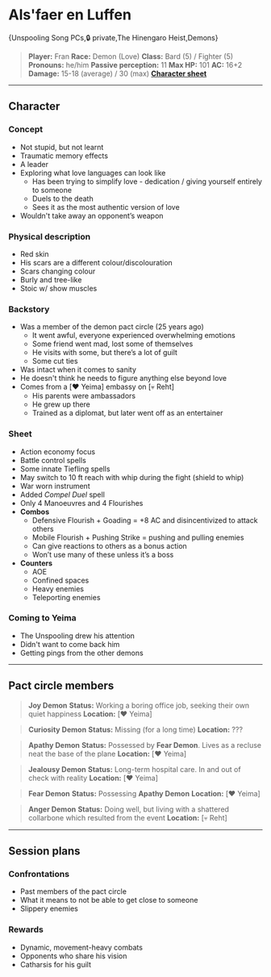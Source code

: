 # Als'faer en Luffen

{Unspooling Song PCs,🔒 private,The Hinengaro Heist,Demons}

> **Player:** Fran
> **Race:** Demon (Love)
> **Class:** Bard (5) / Fighter (5)
> **Pronouns:** he/him
> **Passive perception:** 11
> **Max HP:** 101
> **AC:** 16+2
> **Damage:** 15-18 (average) / 30 (max)
> **[Character sheet](sheets/unspooling/alsfaer_en_luffen.pdf)**

---

## Character

### Concept
- Not stupid, but not learnt
- Traumatic memory effects
- A leader
- Exploring what love languages can look like
   - Has been trying to simplify love - dedication / giving yourself entirely to someone
   - Duels to the death
   - Sees it as the most authentic version of love
- Wouldn't take away an opponent’s weapon

### Physical description
- Red skin
- His scars are a different colour/discolouration
- Scars changing colour
- Burly and tree-like
- Stoic w/ show muscles

### Backstory
- Was a member of the demon pact circle (25 years ago)
   - It went awful, everyone experienced overwhelming emotions
   - Some friend went mad, lost some of themselves
   - He visits with some, but there’s a lot of guilt
   - Some cut ties
- Was intact when it comes to sanity
- He doesn't think he needs to figure anything else beyond love
- Comes from a [❤️ Yeima] embassy on [💀 Reht]
   - His parents were ambassadors
   - He grew up there
   - Trained as a diplomat, but later went off as an entertainer

### Sheet
- Action economy focus
- Battle control spells
- Some innate Tiefling spells
- May switch to 10 ft reach with whip during the fight (shield to whip)
- War worn instrument
- Added *Compel Duel* spell
- Only 4 Manoeuvres and 4 Flourishes
- **Combos**
   - Defensive Flourish + Goading = +8 AC and disincentivized to attack others
   - Mobile Flourish + Pushing Strike = pushing and pulling enemies
   - Can give reactions to others as a bonus action
   - Won’t use many of these unless it’s a boss
- **Counters**
   - AOE
   - Confined spaces
   - Heavy enemies
   - Teleporting enemies

### Coming to Yeima
- The Unspooling drew his attention
- Didn't want to come back him
- Getting pings from the other demons

---

## Pact circle members

> **Joy Demon**
> **Status:** Working a boring office job, seeking their own quiet happiness
> **Location:** [❤️ Yeima]

> **Curiosity Demon**
> **Status:** Missing (for a long time)
> **Location:** ???

> **Apathy Demon**
> **Status:** Possessed by **Fear Demon**. Lives as a recluse neat the base of the plane
> **Location:** [❤️ Yeima]

> **Jealousy Demon**
> **Status:** Long-term hospital care. In and out of check with reality
> **Location:** [❤️ Yeima]

> **Fear Demon**
> **Status:** Possessing **Apathy Demon**
> **Location:** [❤️ Yeima]

> **Anger Demon**
> **Status:** Doing well, but living with a shattered collarbone which resulted from the event
> **Location:** [💀 Reht]

---

## Session plans

### Confrontations
- Past members of the pact circle
- What it means to not be able to get close to someone
- Slippery enemies

### Rewards
- Dynamic, movement-heavy combats
- Opponents who share his vision
- Catharsis for his guilt